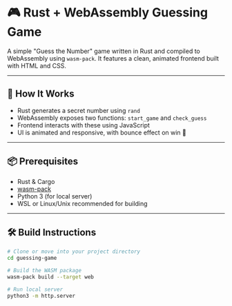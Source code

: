 # 🎮 Rust + WebAssembly Guessing Game

A simple "Guess the Number" game written in Rust and compiled to WebAssembly using `wasm-pack`. It features a clean, animated frontend built with HTML and CSS.

---

## 🚀 How It Works

- Rust generates a secret number using `rand`
- WebAssembly exposes two functions: `start_game` and `check_guess`
- Frontend interacts with these using JavaScript
- UI is animated and responsive, with bounce effect on win 🥳

---

## 📦 Prerequisites

- Rust & Cargo
- [wasm-pack](https://rustwasm.github.io/wasm-pack/installer/)
- Python 3 (for local server)
- WSL or Linux/Unix recommended for building

---

## 🛠 Build Instructions

```bash
# Clone or move into your project directory
cd guessing-game

# Build the WASM package
wasm-pack build --target web

# Run local server
python3 -m http.server
